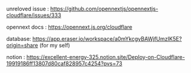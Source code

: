 unreloved issue :  https://github.com/opennextjs/opennextjs-cloudflare/issues/333


opennext docs :  https://opennext.js.org/cloudflare


database: https://app.eraser.io/workspace/a0mYkcgyBAWjfUmzIK5E?origin=share (for my self)


notion :  https://excellent-energy-325.notion.site/Deploy-on-Cloudflare-19919186ff13807d80caf828957c4254?pvs=73

